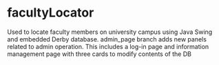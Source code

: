 # facultyLocator
Used to locate faculty members on university campus using Java Swing and embedded Derby database.
admin_page branch adds new panels related to admin operation. This includes a log-in page and information management page with three cards to modify contents of the DB
